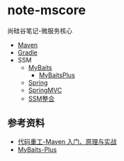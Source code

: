 # note-mscore
尚硅谷笔记-微服务核心

- [Maven](Maven.md)
- [Gradle](Gradle.md)
- SSM
  - [MyBaits](MyBatis.md)
    - [MyBaitsPlus](MyBatisPlus.md)
  - [Spring](Spring.md)
  - [SpringMVC](SpringMVC.md)
  - [SSM整合](SSM整合.md)


## 参考资料
- [代码重工-Maven 入门、原理与实战](https://heavy_code_industry.gitee.io/code_heavy_industry/pro002-maven/)
- [MyBaits-Plus](https://baomidou.com/)
